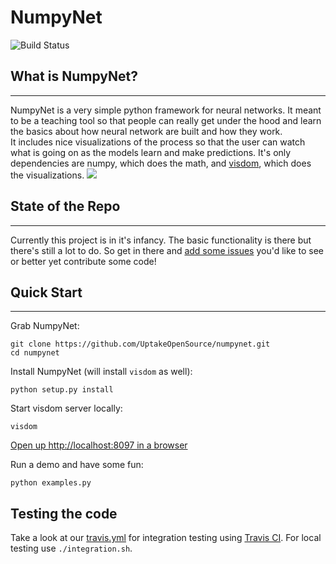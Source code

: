 # NumpyNet
![Build Status](https://api.travis-ci.org/UptakeOpenSource/numpynet.svg?branch=master)

## What is NumpyNet?
----
NumpyNet is a very simple python framework for neural networks.  It meant to be a teaching tool so that people can really get under the hood and learn the basics about how neural network are built and how they work.  
It includes nice visualizations of the process so that the user can watch what is going on as the models learn and make predictions.  It's only dependencies are numpy, which does the math, and [visdom](https://github.com/facebookresearch/visdom), which does the visualizations.
![](https://raw.githubusercontent.com/uptake/numpynet/master/readme_figures/demo.gif)

## State of the Repo
----
Currently this project is in it's infancy. The basic functionality is there but there's still a lot to do. So get in there and [add some issues](https://github.com/UptakeOpenSource/numpynet/issues) you'd like to see or better yet contribute some code!

## Quick Start
----
Grab NumpyNet:

    git clone https://github.com/UptakeOpenSource/numpynet.git
    cd numpynet

Install NumpyNet (will install `visdom` as well):

    python setup.py install

Start visdom server locally:

    visdom

[Open up http://localhost:8097 in a browser](http://localhost:8097)

Run a demo and have some fun:

    python examples.py

## Testing the code

Take a look at our [travis.yml](.travis.yml) for integration testing using [Travis CI](https://travis-ci.org). For local testing use `./integration.sh`.

